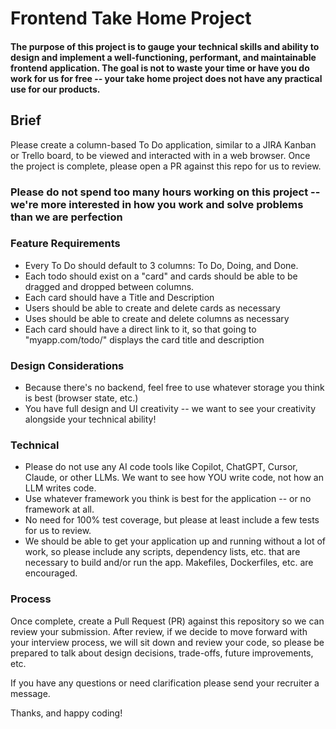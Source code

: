 # Frontend Take Home Project


#### The purpose of this project is to gauge your technical skills and ability to design and implement a well-functioning, performant, and maintainable frontend application. The goal is not to waste your time or have you do work for us for free -- your take home project does not have any practical use for our products. 

## Brief
Please create a column-based To Do application, similar to a JIRA Kanban or Trello board, to be viewed and interacted with in a web browser. Once the project is complete, please open a PR against this repo for us to review. 

### Please do not spend too many hours working on this project -- we're more interested in how you work and solve problems than we are perfection

### Feature Requirements
* Every To Do should default to 3 columns: To Do, Doing, and Done.
* Each todo should exist on a "card" and cards should be able to be dragged and dropped between columns.
* Each card should have a Title and Description
* Users should be able to create and delete cards as necessary
* Uses should be able to create and delete columns as necessary
* Each card should have a direct link to it, so that going to "myapp.com/todo/<cardID>" displays the card title and description

### Design Considerations
* Because there's no backend, feel free to use whatever storage you think is best (browser state, etc.)
* You have full design and UI creativity -- we want to see your creativity alongside your technical ability!

### Technical
* Please do not use any AI code tools like Copilot, ChatGPT, Cursor, Claude, or other LLMs. We want to see how YOU write code, not how an LLM writes code.
* Use whatever framework you think is best for the application -- or no framework at all.
* No need for 100% test coverage, but please at least include a few tests for us to review.
* We should be able to get your application up and running without a lot of work, so please include any scripts, dependency lists, etc. that are necessary to build and/or run the app. Makefiles, Dockerfiles, etc. are encouraged.


### Process
Once complete, create a Pull Request (PR) against this repository so we can review your submission. After review, if we decide to move forward with your interview process, we will sit down and review your code, so please be prepared to talk about design decisions, trade-offs, future improvements, etc.


If you have any questions or need clarification please send your recruiter a message.

Thanks, and happy coding!
